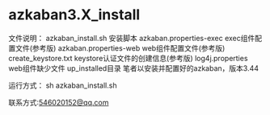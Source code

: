 # azkaban3.X_install

文件说明：
azkaban_install.sh	安装脚本
azkaban.properties-exec	exec组件配置文件(参考版)
azkaban.properties-web	web组件配置文件(参考版)
create_keystore.txt	keystore认证文件的创建信息(参考版)
log4j.properties	web组件缺少文件
up_installed目录	笔者以安装并配置好的azkaban，版本3.44


运行方式：
sh azkaban_install.sh


联系方式:546020152@qq.com
